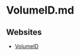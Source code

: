 # VolumeID.md

## Websites

* [VolumeID](https://learn.microsoft.com/en-us/sysinternals/downloads/volumeid)
